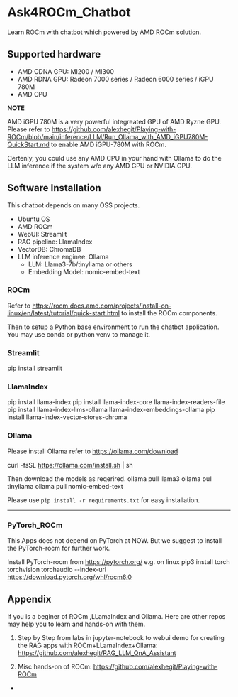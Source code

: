 # Ask4ROCm_Chatbot
Learn ROCm with chatbot which powered by AMD ROCm solution.

## Supported hardware
- AMD CDNA GPU: MI200 / MI300
- AMD RDNA GPU: Radeon 7000 series / Radeon  6000 series / iGPU 780M
- AMD CPU

**NOTE**

AMD iGPU 780M is a very powerful integreated GPU of AMD Ryzne GPU. Please refer to https://github.com/alexhegit/Playing-with-ROCm/blob/main/inference/LLM/Run_Ollama_with_AMD_iGPU780M-QuickStart.md to enable AMD iGPU-780M with ROCm.

Certenly, you could use any AMD CPU in your hand with Ollama to do the LLM inference if the system w/o any AMD GPU or NVIDIA GPU. 


## Software Installation
This chatbot depends on many OSS projects.
- Ubuntu OS
- AMD ROCm
- WebUI: Streamlit
- RAG pipeline: LlamaIndex
- VectorDB: ChromaDB
- LLM inference enginee: Ollama
  - LLM: Llama3-7b/tinyllama or others
  - Embedding Model: nomic-embed-text

### ROCm
Refer to https://rocm.docs.amd.com/projects/install-on-linux/en/latest/tutorial/quick-start.html to install the ROCm components.

Then to setup a Python base environment to run the chatbot application. You may use conda or python venv to manage it.

### Streamlit
pip install streamlit

### LlamaIndex
pip install llama-index
pip install llama-index-core llama-index-readers-file 
pip install llama-index-llms-ollama llama-index-embeddings-ollama
pip install llama-index-vector-stores-chroma

### Ollama
Please install Ollama refer to https://ollama.com/download

curl -fsSL https://ollama.com/install.sh | sh

Then download the models as reqerired.
ollama pull llama3
ollama pull tinyllama
ollama pull nomic-embed-text

Please use `pip install -r requirements.txt` for easy installation.

--------------------------------------------------------------------------------------------------
### PyTorch_ROCm
This Apps does not depend on PyTorch at NOW. But we suggest to install the PyTorch-rocm for further work.

Install PyTorch-rocm from https://pytorch.org/
e.g. on linux
pip3 install torch torchvision torchaudio --index-url https://download.pytorch.org/whl/rocm6.0


## Appendix
If you is a beginer of ROCm ,LLamaIndex and Ollama. Here are other repos may help you to learn and hands-on with them.
1. Step by Step from labs in jupyter-notebook to webui demo for creating the RAG apps with ROCm+LLamaIndex+Ollama:   
   https://github.com/alexhegit/RAG_LLM_QnA_Assistant
   
1. Misc hands-on of ROCm:
   https://github.com/alexhegit/Playing-with-ROCm



- 
